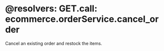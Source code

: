 @resolvers:
    GET.call: ecommerce.orderService.cancel_order
===
Cancel an existing order and restock the items.
        
